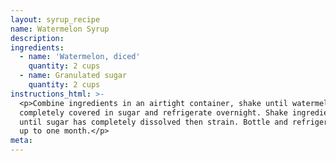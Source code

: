 ```yaml
---
layout: syrup_recipe
name: Watermelon Syrup
description:
ingredients:
  - name: 'Watermelon, diced'
    quantity: 2 cups
  - name: Granulated sugar
    quantity: 2 cups
instructions_html: >-
  <p>Combine ingredients in an airtight container, shake until watermelon is
  completely covered in sugar and refrigerate overnight. Shake ingredients again
  until sugar has completely dissolved then strain. Bottle and refrigerate for
  up to one month.</p>
meta:
---
```



